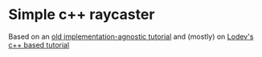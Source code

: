# Simple c++ raycaster
Based on an [old implementation-agnostic tutorial](https://permadi.com/1996/05/ray-casting-tutorial-table-of-contents/) and (mostly) on [Lodev's c++ based tutorial](https://lodev.org/cgtutor/raycasting.html)
